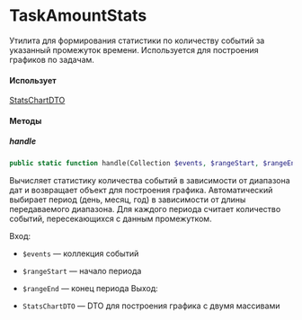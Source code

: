 # TaskAmountStats

Утилита для формирования статистики по количеству событий за указанный промежуток времени.
Используется для построения графиков по задачам.

#### Использует

[StatsChartDTO](/app/DTO/Tasks/Stats/StatsChartDTO.md)

#### Методы

##### handle

```php
public static function handle(Collection $events, $rangeStart, $rangeEnd): StatsChartDTO
```

Вычисляет статистику количества событий в зависимости от диапазона дат и возвращает объект для построения графика. Автоматический выбирает период (день, месяц, год) в зависимости от длины передаваемого диапазона. Для каждого периода считает количество событий, пересекающихся с данным промежутком.

Вход:

* `$events` — коллекция событий 
* `$rangeStart` — начало периода 
* `$rangeEnd` — конец периода
Выход:

* `StatsChartDTO` — DTO для построения графика с двумя массивами
